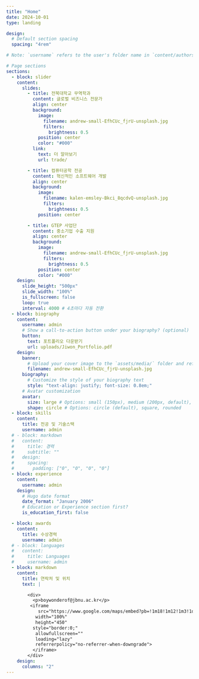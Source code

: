 ```yaml
---
title: "Home"
date: 2024-10-01
type: landing

design:
  # Default section spacing
  spacing: "4rem"

# Note: `username` refers to the user's folder name in `content/authors/`

# Page sections
sections:
  - block: slider
    content:
      slides:
        - title: 전북대학교 무역학과
          content: 글로벌 비즈니스 전문가
          align: center
          background:
            image:
              filename: andrew-small-EfhCUc_fjrU-unsplash.jpg
              filters:
                brightness: 0.5
            position: center
            color: "#000"
          link:
            text: 더 알아보기
            url: trade/

        - title: 컴퓨터공학 전공
          content: 혁신적인 소프트웨어 개발
          align: center
          background:
            image:
              filename: kalen-emsley-Bkci_8qcdvQ-unsplash.jpg
              filters:
                brightness: 0.5
            position: center

        - title: GTEP 사업단
          content: 중소기업 수출 지원
          align: center
          background:
            image:
              filename: andrew-small-EfhCUc_fjrU-unsplash.jpg
              filters:
                brightness: 0.5
            position: center
            color: "#000"
    design:
      slide_height: "500px"
      slide_width: "100%"
      is_fullscreen: false
      loop: true
      interval: 4000 # 4초마다 자동 전환
  - block: biography
    content:
      username: admin
      # Show a call-to-action button under your biography? (optional)
      button:
        text: 포트폴리오 다운받기
        url: uploads/Jiwon_Portfolio.pdf
    design:
      banner:
        # Upload your cover image to the `assets/media/` folder and reference it here
        filename: andrew-small-EfhCUc_fjrU-unsplash.jpg
      biography:
        # Customize the style of your biography text
        style: "text-align: justify; font-size: 0.8em;"
      # Avatar customization
      avatar:
        size: large # Options: small (150px), medium (200px, default), large (320px), xl (400px), xxl (500px)
        shape: circle # Options: circle (default), square, rounded
  - block: skills
    content:
      title: 전공 및 기술스택
      username: admin
  # - block: markdown
  #   content:
  #     title: 경력
  #     subtitle: ""
  #   design:
  #     spacing:
  #       padding: ["0", "0", "0", "0"]
  - block: experience
    content:
      username: admin
    design:
      # Hugo date format
      date_format: "January 2006"
      # Education or Experience section first?
      is_education_first: false

  - block: awards
    content:
      title: 수상경력
      username: admin
  # - block: languages
  #   content:
  #     title: Languages
  #     username: admin
  - block: markdown
    content:
      title: 연락처 및 위치
      text: |

        <div>
          <p>boywonderof@jbnu.ac.kr</p>
         <iframe
            src="https://www.google.com/maps/embed?pb=!1m18!1m12!1m3!1d3234.1219545114177!2d127.13304212555703!3d35.846013044096786!2m3!1f0!2f0!3f0!3m2!1i1024!2i768!4f13.1!3m3!1m2!1s0x35702330dc920b9d%3A0x1d0d425396006646!2z7KCE67aB64yA7ZWZ6rWQIOqzteqzvOuMgO2VmSA37Zi46rSA!5e0!3m2!1sko!2skr!4v1760381832335!5m2!1sko!2skr"
           width="100%"
           height="450"
          style="border:0;"
           allowfullscreen=""
           loading="lazy"
           referrerpolicy="no-referrer-when-downgrade">
          </iframe>
        </div>
    design:
      columns: "2"
---
```

